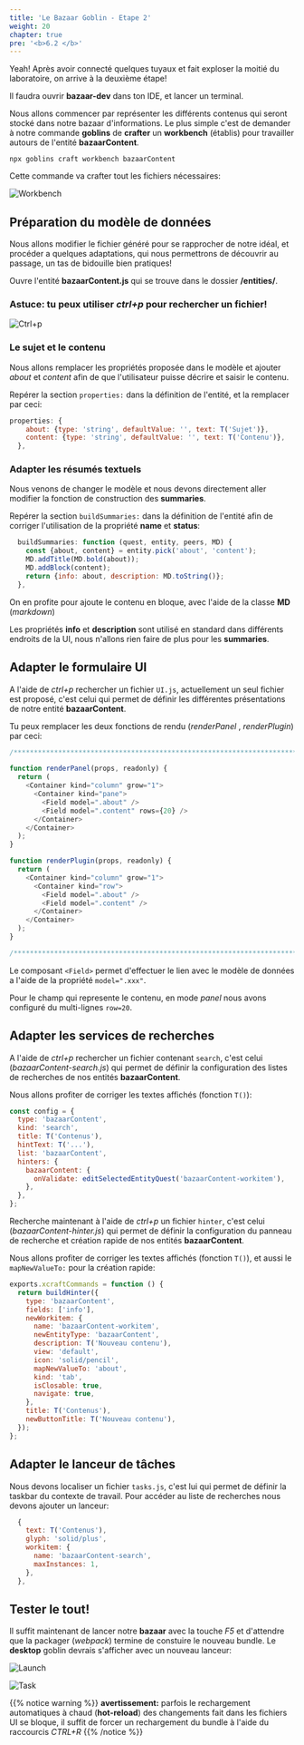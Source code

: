 ```yaml
---
title: 'Le Bazaar Goblin - Etape 2'
weight: 20
chapter: true
pre: '<b>6.2 </b>'
---
```


Yeah! Après avoir connecté quelques tuyaux et fait exploser la moitié du
laboratoire, on arrive à la deuxième étape!

Il faudra ouvrir **bazaar-dev** dans ton IDE, et lancer un terminal.

Nous allons commencer par représenter les différents contenus qui seront stocké
dans notre bazaar d'informations. Le plus simple c'est de demander à notre
commande **goblins** de **crafter** un **workbench** (établis) pour travailler
autours de l'entité **bazaarContent**.

`npx goblins craft workbench bazaarContent`

Cette commande va crafter tout les fichiers nécessaires:

![Workbench](/img/bazaar_workbench.png?width=600px)

## Préparation du modèle de données

Nous allons modifier le fichier généré pour se rapprocher de notre idéal, et
procéder a quelques adaptations, qui nous permettrons de découvrir au passage,
un tas de bidouille bien pratiques!

Ouvre l'entité **bazaarContent.js** qui se trouve dans le dossier
**/entities/**.

### Astuce: tu peux utiliser _ctrl+p_ pour rechercher un fichier!

![Ctrl+p](/img/bazaar_ctrl_p.png?width=600px)

### Le sujet et le contenu

Nous allons remplacer les propriétés proposée dans le modèle et ajouter _about_
et _content_ afin de que l'utilisateur puisse décrire et saisir le contenu.

Repérer la section `properties:` dans la définition de l'entité, et la remplacer
par ceci:

```js
properties: {
    about: {type: 'string', defaultValue: '', text: T('Sujet')},
    content: {type: 'string', defaultValue: '', text: T('Contenu')},
  },
```

### Adapter les résumés textuels

Nous venons de changer le modèle et nous devons directement aller modifier la
fonction de construction des **summaries**.

Repérer la section `buildSummaries:` dans la définition de l'entité afin de
corriger l'utilisation de la propriété **name** et **status**:

```js
  buildSummaries: function (quest, entity, peers, MD) {
    const {about, content} = entity.pick('about', 'content');
    MD.addTitle(MD.bold(about));
    MD.addBlock(content);
    return {info: about, description: MD.toString()};
  },
```

On en profite pour ajoute le contenu en bloque, avec l'aide de la classe **MD**
(_markdown_)

Les propriétés **info** et **description** sont utilisé en standard dans
différents endroits de la UI, nous n'allons rien faire de plus pour les
**summaries**.

## Adapter le formulaire UI

A l'aide de _ctrl+p_ rechercher un fichier `UI.js`, actuellement un seul fichier
est proposé, c'est celui qui permet de définir les différentes présentations de
notre entité **bazaarContent**.

Tu peux remplacer les deux fonctions de rendu (_renderPanel_ , _renderPlugin_)
par ceci:

```js
/******************************************************************************/

function renderPanel(props, readonly) {
  return (
    <Container kind="column" grow="1">
      <Container kind="pane">
        <Field model=".about" />
        <Field model=".content" rows={20} />
      </Container>
    </Container>
  );
}

function renderPlugin(props, readonly) {
  return (
    <Container kind="column" grow="1">
      <Container kind="row">
        <Field model=".about" />
        <Field model=".content" />
      </Container>
    </Container>
  );
}

/******************************************************************************/
```

Le composant `<Field>` permet d'effectuer le lien avec le modèle de données a
l'aide de la propriété `model=".xxx"`.

Pour le champ qui represente le contenu, en mode _panel_ nous avons configuré du
multi-lignes `row=20`.

## Adapter les services de recherches

A l'aide de _ctrl+p_ rechercher un fichier contenant `search`, c'est celui
(_bazaarContent-search.js_) qui permet de définir la configuration des listes de
recherches de nos entités **bazaarContent**.

Nous allons profiter de corriger les textes affichés (fonction `T()`):

```js
const config = {
  type: 'bazaarContent',
  kind: 'search',
  title: T('Contenus'),
  hintText: T('...'),
  list: 'bazaarContent',
  hinters: {
    bazaarContent: {
      onValidate: editSelectedEntityQuest('bazaarContent-workitem'),
    },
  },
};
```

Recherche maintenant à l'aide de _ctrl+p_ un fichier `hinter`, c'est celui
(_bazaarContent-hinter.js_) qui permet de définir la configuration du panneau de
recherche et création rapide de nos entités **bazaarContent**.

Nous allons profiter de corriger les textes affichés (fonction `T()`), et aussi
le `mapNewValueTo:` pour la création rapide:

```js
exports.xcraftCommands = function () {
  return buildHinter({
    type: 'bazaarContent',
    fields: ['info'],
    newWorkitem: {
      name: 'bazaarContent-workitem',
      newEntityType: 'bazaarContent',
      description: T('Nouveau contenu'),
      view: 'default',
      icon: 'solid/pencil',
      mapNewValueTo: 'about',
      kind: 'tab',
      isClosable: true,
      navigate: true,
    },
    title: T('Contenus'),
    newButtonTitle: T('Nouveau contenu'),
  });
};
```

## Adapter le lanceur de tâches

Nous devons localiser un fichier `tasks.js`, c'est lui qui permet de définir la
taskbar du contexte de travail. Pour accéder au liste de recherches nous devons
ajouter un lanceur:

```js
  {
    text: T('Contenus'),
    glyph: 'solid/plus',
    workitem: {
      name: 'bazaarContent-search',
      maxInstances: 1,
    },
  },
```

## Tester le tout!

Il suffit maintenant de lancer notre **bazaar** avec la touche _F5_ et
d'attendre que la packager (_webpack_) termine de constuire le nouveau bundle.
Le **desktop** goblin devrais s'afficher avec un nouveau lanceur:

![Launch](/img/bazaar_launch.png?width=600px)

![Task](/img/bazaar_task.png?width=600px)

{{% notice warning %}} **avertissement:** parfois le rechargement automatiques à
chaud (**hot-reload**) des changements fait dans les fichiers UI se bloque, il
suffit de forcer un rechargement du bundle à l'aide du raccourcis _CTRL+R_
{{% /notice %}}
